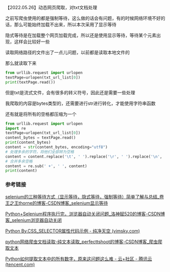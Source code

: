 【2022.05.26】动态网页爬取，对txt文档处理

之前写爬虫使用的都是强制等待，这么做的话会有问题，有的时候网络环境不好的话，那么可能始终加载不出来，所以本次采用了显示等待

隐式等待是在加载整个网页加载完成，所以还是使用显示等待，等待某个元素出现，这样会比较好一些

读取网络路径的文件出了一点儿问题，以前都是读取本地文件的

那么就读取下来

```python
from urllib.request import urlopen
textPage=urlopen(txt_url_list[0])
print(textPage.read())
```

但是txt是流式文件，会有很多的转义符号，因此还是需要一些处理

我爬取的内容是bytes类型的，还需要进行str进行转化，才能使用字符串函数

还有就是将所有的空格都压缩为一个

```python
from urllib.request import urlopen
import re
textPage=urlopen(txt_url_list[0])
content_bytes = textPage.read()
print(content_bytes)
content = str(content_bytes, encoding="utf8")
# 处理多余的字符，将他们全部转为空格
content = content.replace('\t', ' ').replace('\r', ' ').replace('\n', ' ')
# 合并多余空格
content = re.sub(' +', ' ', content)
print(content)
```

### 参考链接

[selenium的三种等待方式（显示等待，隐式等待，强制等待）简单了解与总结_卷王之王thorne的博客-CSDN博客_selenium显示等待](https://blog.csdn.net/qq_44728587/article/details/122997412)

[Python+Selenium程序执行完，浏览器自动关闭问题_洛神赋520的博客-CSDN博客_selenium浏览器自动关闭](https://blog.csdn.net/qq_39115446/article/details/121651193)

[Python By.CSS_SELECTOR属性代码示例 - 纯净天空 (vimsky.com)](https://vimsky.com/examples/detail/python-attribute-selenium.webdriver.common.by.By.CSS_SELECTOR.html)

[python网络爬虫文档读取-纯文本读取_perfecttshoot的博客-CSDN博客_爬虫爬取文本](https://blog.csdn.net/wanght89/article/details/78179929)

[Python如何提取文本中的所有数字，原来这问题这么难 - 云+社区 - 腾讯云 (tencent.com)](https://cloud.tencent.com/developer/article/1871035)